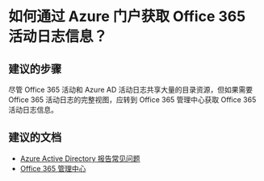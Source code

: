 <properties
    pageTitle="How can I get Office 365 activity log information through the Azure portal?"
    description="如何通过 Azure 门户获取 Office 365 活动日志信息？"
    service="microsoft.aad"
    resource="Microsoft_AAD_IAM"
    authors="MarkusVi"
    displayOrder="2"
    selfHelpType="resource"
    supportTopicIds=""
    resourceTags="azureadrreports_missingdata_audit,azureadrreports_missingdata_signin"
    productPesIds=""
    cloudEnvironments="public"
/>


# <a name="how-can-i-get-office-365-activity-log-information-through-the-azure-portal"></a>如何通过 Azure 门户获取 Office 365 活动日志信息？

## <a name="recommended-steps"></a>**建议的步骤**

尽管 Office 365 活动和 Azure AD 活动日志共享大量的目录资源，但如果需要 Office 365 活动日志的完整视图，应转到 Office 365 管理中心获取 Office 365 活动日志信息。 

## <a name="recommended-documents"></a>**建议的文档**

- [Azure Active Directory 报告常见问题](https://docs.microsoft.com/azure/active-directory/active-directory-reporting-faq)
- [Office 365 管理中心](https://portal.office.com/AdminPortal/Home#/reportsSecurityAndCompliance )


